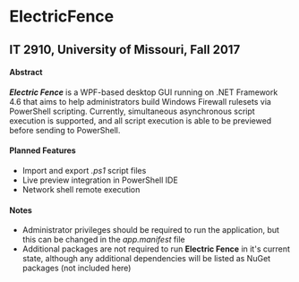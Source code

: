 # ElectricFence
## IT 2910, University of Missouri, Fall 2017

#### Abstract
_**Electric Fence**_ is a WPF-based desktop GUI running on .NET Framework 4.6 that aims to help administrators build Windows Firewall rulesets via PowerShell scripting. Currently, simultaneous asynchronous script execution is supported, and all script execution is able to be previewed before sending to PowerShell.

#### Planned Features
- Import and export _.ps1_ script files
- Live preview integration in PowerShell IDE
- Network shell remote execution

#### Notes
- Administrator privileges should be required to run the application, but this can be changed in the _app.manifest_ file
- Additional packages are not required to run **Electric Fence** in it's current state, although any additional dependencies will be listed as NuGet packages (not included here)